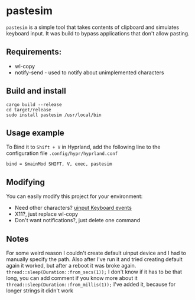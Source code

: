 # pastesim
`pastesim` is a simple tool that takes contents of clipboard and simulates keyboard input. It was build to bypass applications that don't allow pasting.

## Requirements:
- wl-copy
- notify-send - used to notify about unimplemented characters

## Build and install
```
cargo build --release
cd target/release
sudo install pastesim /usr/local/bin
```

## Usage example
To Bind it to `Shift + V` in Hyprland, add the following line to the configuration file  `.config/hypr/hyprland.conf`
```
bind = $mainMod SHIFT, V, exec, pastesim
```

## Modifying
You can easily modify this project for your environment:
- Need other characters? [uinput Keyboard events](https://docs.rs/uinput/latest/uinput/event/keyboard/enum.Key.html)
- X11?, just replace wl-copy
- Don't want notifications?, just delete one command

## Notes
For some weird reason I couldn't create default uinput device and I had to manually specify the path. Also after I've run it and tried creating default again it worked, but after a reboot it was broke again.
`thread::sleep(Duration::from_secs(1));` I don't know if it has to be that long, you can add comment if you know more about it
`thread::sleep(Duration::from_millis(1));` I've added it, because for longer strings it didn't work
